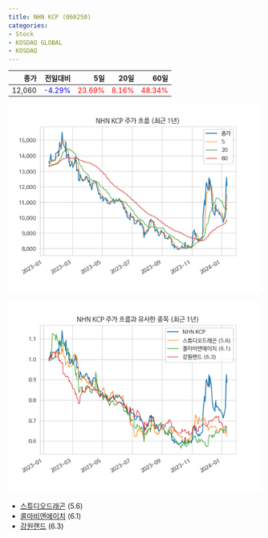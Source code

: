 ```yaml
---
title: NHN KCP (060250)
categories:
- Stock
- KOSDAQ GLOBAL
- KOSDAQ
---
```


|종가|전일대비|5일|20일|60일|
|---:|-------:|--:|---:|---:|
|12,060|<span style="color: blue">-4.29%</span>|<span style="color: red">23.69%</span>|<span style="color: red">8.16%</span>|<span style="color: red">48.34%</span>|


<!-- more -->

![060250](/assets/images/stock/060250.png)

![060250](/assets/images/stock/060250_sim.png)

- [스튜디오드래곤](/253450/) (5.6)
- [콜마비앤에이치](/200130/) (6.1)
- [강원랜드](/035250/) (6.3)